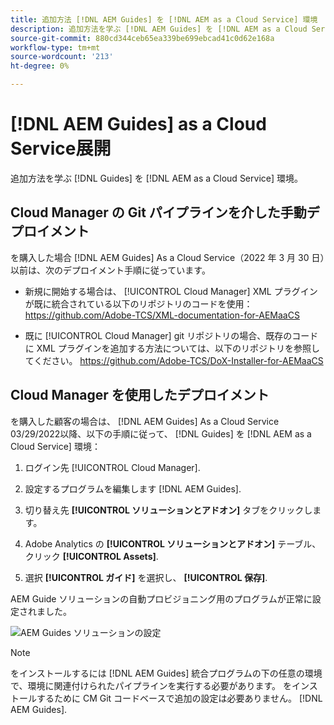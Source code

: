 ```yaml
---
title: 追加方法 [!DNL AEM Guides] を [!DNL AEM as a Cloud Service] 環境
description: 追加方法を学ぶ [!DNL AEM Guides] を [!DNL AEM as a Cloud Service] 環境
source-git-commit: 880cd344ceb65ea339be699ebcad41c0d62e168a
workflow-type: tm+mt
source-wordcount: '213'
ht-degree: 0%

---
```


# [!DNL AEM Guides] as a Cloud Service展開

追加方法を学ぶ [!DNL Guides] を [!DNL AEM as a Cloud Service] 環境。

## Cloud Manager の Git パイプラインを介した手動デプロイメント

を購入した場合 [!DNL AEM Guides] As a Cloud Service（2022 年 3 月 30 日）以前は、次のデプロイメント手順に従っています。

* 新規に開始する場合は、 [!UICONTROL Cloud Manager] XML プラグインが既に統合されている以下のリポジトリのコードを使用： https://github.com/Adobe-TCS/XML-documentation-for-AEMaaCS

* 既に [!UICONTROL Cloud Manager] git リポジトリの場合、既存のコードに XML プラグインを追加する方法については、以下のリポジトリを参照してください。 https://github.com/Adobe-TCS/DoX-Installer-for-AEMaaCS

## Cloud Manager を使用したデプロイメント

を購入した顧客の場合は、 [!DNL AEM Guides] As a Cloud Service 03/29/2022以降、以下の手順に従って、 [!DNL Guides] を [!DNL AEM as a Cloud Service] 環境：

1. ログイン先 [!UICONTROL Cloud Manager].

1. 設定するプログラムを編集します [!DNL AEM Guides].

1. 切り替え先 **[!UICONTROL ソリューションとアドオン]** タブをクリックします。

1. Adobe Analytics の **[!UICONTROL ソリューションとアドオン]** テーブル、クリック **[!UICONTROL Assets]**.

1. 選択 **[!UICONTROL ガイド]** を選択し、 **[!UICONTROL 保存]**.

AEM Guide ソリューションの自動プロビジョニング用のプログラムが正常に設定されました。

![AEM Guides ソリューションの設定](assets/addon-configuration.png)

>[!NOTE]
>
>をインストールするには [!DNL AEM Guides] 統合プログラムの下の任意の環境で、環境に関連付けられたパイプラインを実行する必要があります。 をインストールするために CM Git コードベースで追加の設定は必要ありません。 [!DNL AEM Guides].
